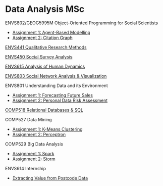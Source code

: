 # Data Analysis MSc

ENVS802/GEOG5995M Object-Oriented Programming for Social Scientists
- [Assignment 1: Agent-Based Modelling](https://github.com/peterprescott/agent-based-modelling)
- [Assignment 2: Citation Graph](https://github.com/peterprescott/citation-graph)

[ENVS441 Qualitative Research Methods](https://github.com/peterprescott/qualitative-methods)

[ENVS450 Social Survey
Analysis](https://github.com/peterprescott/social-survey-analysis)

[ENVS615 Analysis of Human Dynamics](https://github.com/peterprescott/election_results)

[ENVS803 Social Network Analysis
& Visualization](https://github.com/peterprescott/football-sna)

ENVS801 Understanding Data and its Environment
- [Assignment 1: Forecasting Future
  Sales](https://github.com/peterprescott/forecasting)
- [Assignment 2: Personal Data Risk Assessment](https://github.com/peterprescott/troubled-families)

[COMP518 Relational Databases & SQL](https://github.com/peterprescott/comp518)

COMP527 Data Mining
- [Assignment 1: K-Means Clustering](https://github.com/peterprescott/kmeans)
- [Assignment 2: Perceptron](https://github.com/peterprescott/perceptron)

COMP529 Big Data Analysis
- [Assignment 1: Spark](https://github.com/peterprescott/spark-standalone)
- [Assignment 2: Storm](https://github.com/peterprescott/storm-streaming)

ENVS614 Internship
- [Extracting Value from Postcode Data](https://github.com/peterprescott/churchmapp)


